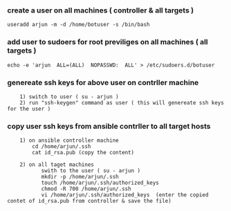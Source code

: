 ### create a user on all machines ( controller & all targets )

	useradd arjun -m -d /home/botuser -s /bin/bash

### add user to sudoers for root previliges  on all machines ( all targets )

	echo -e 'arjun  ALL=(ALL)  NOPASSWD:  ALL' > /etc/sudoers.d/botuser

### genereate ssh keys for above user on contrller machine 

```
	1) switch to user ( su - arjun )
	2) run "ssh-keygen" command as user ( this will genereate ssh keys for the user ) 
```

### copy user ssh keys from ansible contrller to all target hosts

```
	1) on ansible controller machine
		cd /home/arjun/.ssh 
		cat id_rsa.pub (copy the content)
```
```
	2) on all taget machines
		   swith to the user ( su - arjun )
		   mkdir -p /home/arjun/.ssh
		   touch /home/arjun/.ssh/authorized_keys
		   chmod -R 700 /home/arjun/.ssh
		   vi /home/arjun/.ssh/authorized_keys  (enter the copied contet of id_rsa.pub from controller & save the file)
```	
	


